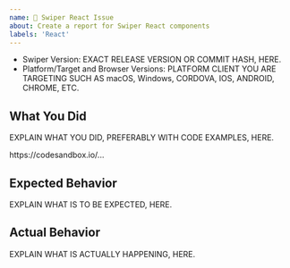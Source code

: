 ```yaml
---
name: 🐞 Swiper React Issue
about: Create a report for Swiper React components
labels: 'React'
---
```


<!--🔅🔅🔅🔅🔅🔅🔅🔅🔅🔅🔅🔅🔅🔅🔅🔅🔅🔅🔅🔅🔅🔅🔅🔅🔅🔅🔅🔅🔅🔅🔅

Oh hi there! 😄

To expedite issue processing please search open and closed issues before submitting a new one.
Existing issues often contain information about workarounds, resolution, or progress updates.

Do you want to ask a question? Are you looking for support? Stack Overflow (http://stackoverflow.com/questions/tagged/swiper) and Swiper Discussions (https://github.com/nolimits4web/swiper/discussions) is the best place for getting support

🔅🔅🔅🔅🔅🔅🔅🔅🔅🔅🔅🔅🔅🔅🔅🔅🔅🔅🔅🔅🔅🔅🔅🔅🔅🔅🔅🔅🔅🔅🔅🔅🔅-->

- Swiper Version: EXACT RELEASE VERSION OR COMMIT HASH, HERE.
- Platform/Target and Browser Versions: PLATFORM CLIENT YOU ARE TARGETING SUCH AS macOS, Windows, CORDOVA, IOS, ANDROID, CHROME, ETC.

## What You Did

EXPLAIN WHAT YOU DID, PREFERABLY WITH CODE EXAMPLES, HERE.

<!--
Please create and share minimal reproduction of the issue starting with this template: https://codesandbox.io/s/swiper-react-fork-e7nwl
-->
<!-- ✍️--> https://codesandbox.io/...

<!--
If CodeSandBox is not suitable for reproduction of your issue, please create a minimal GitHub repository with the reproduction of the issue.
Share the link to the repo below along with step-by-step instructions to reproduce the problem, as well as expected and actual behavior.

Issues that don't have enough info and can't be reproduced will be closed.

-->

## Expected Behavior

EXPLAIN WHAT IS TO BE EXPECTED, HERE.

## Actual Behavior

EXPLAIN WHAT IS ACTUALLY HAPPENING, HERE.
